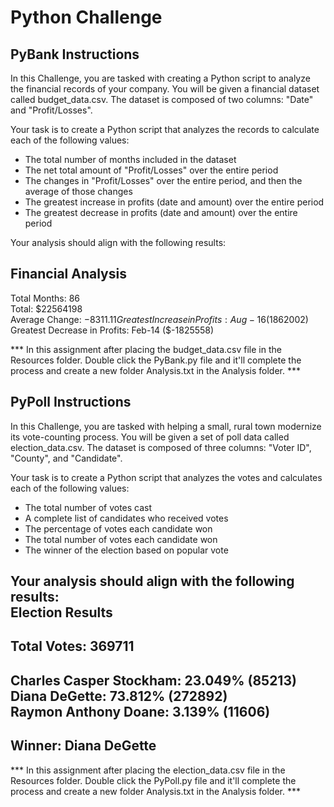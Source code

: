 # Python Challenge
## PyBank Instructions
In this Challenge, you are tasked with creating a Python script to analyze the financial records of your company. You will be given a financial dataset called budget_data.csv. The dataset is composed of two columns: "Date" and "Profit/Losses".

Your task is to create a Python script that analyzes the records to calculate each of the following values:
- The total number of months included in the dataset
- The net total amount of "Profit/Losses" over the entire period
- The changes in "Profit/Losses" over the entire period, and then the average of those changes
- The greatest increase in profits (date and amount) over the entire period
- The greatest decrease in profits (date and amount) over the entire period

Your analysis should align with the following results:

Financial Analysis  
----------------------------  
Total Months: 86  
Total: $22564198  
Average Change: $-8311.11  
Greatest Increase in Profits: Aug-16 ($1862002)  
Greatest Decrease in Profits: Feb-14 ($-1825558)  

*** In this assignment after placing the budget_data.csv file in the Resources folder. Double click the PyBank.py file and it'll complete the process and create a new folder Analysis.txt in the Analysis folder. ***


## PyPoll Instructions ##
In this Challenge, you are tasked with helping a small, rural town modernize its vote-counting process.
You will be given a set of poll data called election_data.csv. The dataset is composed of three columns: "Voter ID", "County", and "Candidate". 

Your task is to create a Python script that analyzes the votes and calculates each of the following values:
- The total number of votes cast
- A complete list of candidates who received votes
- The percentage of votes each candidate won
- The total number of votes each candidate won
- The winner of the election based on popular vote

Your analysis should align with the following results:  
Election Results  
-------------------------  
Total Votes: 369711  
-------------------------  
Charles Casper Stockham: 23.049% (85213)  
Diana DeGette: 73.812% (272892)  
Raymon Anthony Doane: 3.139% (11606)  
-------------------------  
Winner: Diana DeGette  
-------------------------  

*** In this assignment after placing the election_data.csv file in the Resources folder. Double click the PyPoll.py file and it'll complete the process and create a new folder Analysis.txt in the Analysis folder. ***
